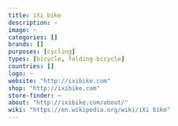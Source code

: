 ```yaml
---
title: iXi bike
description: ~
image: ~
categories: []
brands: []
purposes: [cycling]
types: [bicycle, folding-bicycle]
countries: []
logo: ~
website: "http://ixibike.com"
shop: "http://ixibike.com"
store-finder: ~
about: "http://ixibike.com/about/"
wiki: "https://en.wikipedia.org/wiki/iXi bike"
---
```

